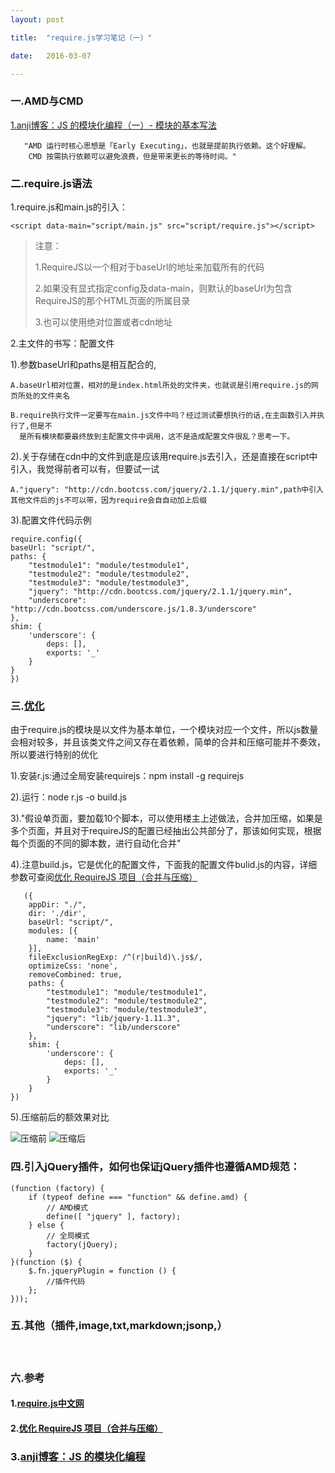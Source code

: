 ```yaml
---
layout: post

title:  "require.js学习笔记（一）"

date:   2016-03-07

---
```




### 一.AMD与CMD

[1.anji博客：JS 的模块化编程（一）- 模块的基本写法](http://anjia.github.io/2015/06/23/js_module_2_AMD%E5%92%8CCMD/)

	   "AMD 运行时核心思想是「Early Executing」，也就是提前执行依赖。这个好理解。
	    CMD 按需执行依赖可以避免浪费，但是带来更长的等待时间。"

### 二.require.js语法

1.require.js和main.js的引入：

	<script data-main="script/main.js" src="script/require.js"></script>

>    注意：
>
>    1.RequireJS以一个相对于baseUrl的地址来加载所有的代码
>
>    2.如果没有显式指定config及data-main，则默认的baseUrl为包含RequireJS的那个HTML页面的所属目录
>
>    3.也可以使用绝对位置或者cdn地址

2.主文件的书写：配置文件

  1).参数baseUrl和paths是相互配合的,

    A.baseUrl相对位置，相对的是index.html所处的文件夹，也就说是引用require.js的网页所处的文件夹名

    B.require执行文件一定要写在main.js文件中吗？经过测试要想执行的话,在主函数引入并执行了,但是不
      是所有模块都要最终放到主配置文件中调用，这不是造成配置文件很乱？思考一下。

  2).关于存储在cdn中的文件到底是应该用require.js去引入，还是直接在script中引入，我觉得前者可以有，但要试一试

    A."jquery": "http://cdn.bootcss.com/jquery/2.1.1/jquery.min",path中引入其他文件后的js不可以带，因为require会自自动加上后缀

  3).配置文件代码示例

    require.config({
    baseUrl: "script/",
    paths: {
        "testmodule1": "module/testmodule1",
        "testmodule2": "module/testmodule2",
        "testmodule3": "module/testmodule3",
        "jquery": "http://cdn.bootcss.com/jquery/2.1.1/jquery.min",
        "underscore": "http://cdn.bootcss.com/underscore.js/1.8.3/underscore"
    },
    shim: {
        'underscore': {
            deps: [],
            exports: '_'
        }
    }
    })

### 三.[**优化**](http://www.oschina.net/translate/optimize-requirejs-projects)

由于require.js的模块是以文件为基本单位，一个模块对应一个文件，所以js数量会相对较多，并且该类文件之间又存在着依赖，简单的合并和压缩可能并不奏效，所以要进行特别的优化

1).安装r.js:通过全局安装requirejs：npm install -g requirejs

2).运行：node r.js -o build.js

3)."假设单页面，要加载10个脚本，可以使用楼主上述做法，合并加压缩，如果是多个页面，并且对于requireJS的配置已经抽出公共部分了，那该如何实现，根据每个页面的不同的脚本数，进行自动化合并"

4).注意build.js，它是优化的配置文件，下面我的配置文件bulid.js的内容，详细参数可查阅[优化 RequireJS 项目（合并与压缩）](http://www.oschina.net/translate/optimize-requirejs-projects)

	   ({
	    appDir: "./",
	    dir: './dir',
	    baseUrl: "script/",
	    modules: [{
	        name: 'main'
	    }],
	    fileExclusionRegExp: /^(r|build)\.js$/,
	    optimizeCss: 'none',
	    removeCombined: true,
	    paths: {
	        "testmodule1": "module/testmodule1",
	        "testmodule2": "module/testmodule2",
	        "testmodule3": "module/testmodule3",
	        "jquery": "lib/jquery-1.11.3",
	        "underscore": "lib/underscore"
	    },
	    shim: {
	        'underscore': {
	            deps: [],
	            exports: '_'
	        }
	    }
	})

5).压缩前后的额效果对比

![压缩前](http://fengtaijun0507.github.io/testpages/require/img/uncompressed.png)
![压缩后](http://fengtaijun0507.github.io/testpages/require/img/compressed.png)


### 四.引入jQuery插件，如何也保证jQuery插件也遵循AMD规范：

	(function (factory) {
	    if (typeof define === "function" && define.amd) {
	        // AMD模式
	        define([ "jquery" ], factory);
	    } else {
	        // 全局模式
	        factory(jQuery);
	    }
	}(function ($) {
	    $.fn.jqueryPlugin = function () {
	        //插件代码
	    };
	}));

### 五.其他（插件,image,txt,markdown;jsonp,）



　　　　　

### 六.参考

#### 1.[require.js中文网](http://www.requirejs.cn/)

#### 2.[优化 RequireJS 项目（合并与压缩）](http://www.oschina.net/translate/optimize-requirejs-projects)
###  3.[anji博客：JS 的模块化编程](http://anjia.github.io/2015/06/23/js_module_2_AMD%E5%92%8CCMD/)